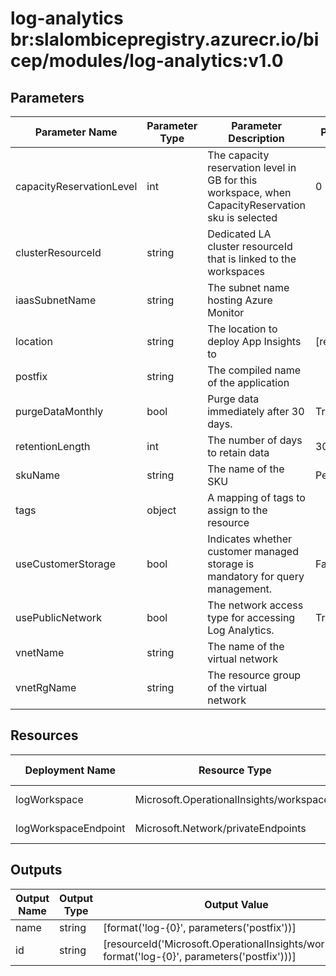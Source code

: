 # log-analytics br:slalombicepregistry.azurecr.io/bicep/modules/log-analytics:v1.0

## Parameters

| Parameter Name           | Parameter Type | Parameter Description                                                                             | Parameter DefaultValue     | Parameter AllowedValues                                                          |
| ------------------------ | -------------- | ------------------------------------------------------------------------------------------------- | -------------------------- | -------------------------------------------------------------------------------- |
| capacityReservationLevel | int            | The capacity reservation level in GB for this workspace, when CapacityReservation sku is selected | 0                          |                                                                                  |
| clusterResourceId        | string         | Dedicated LA cluster resourceId that is linked to the workspaces                                  |                            |                                                                                  |
| iaasSubnetName           | string         | The subnet name hosting Azure Monitor                                                             |                            |                                                                                  |
| location                 | string         | The location to deploy App Insights to                                                            | [resourceGroup().location] |                                                                                  |
| postfix                  | string         | The compiled name of the application                                                              |                            |                                                                                  |
| purgeDataMonthly         | bool           | Purge data immediately after 30 days.                                                             | True                       |                                                                                  |
| retentionLength          | int            | The number of days to retain data                                                                 | 30                         |                                                                                  |
| skuName                  | string         | The name of the SKU                                                                               | PerGB2018                  | CapacityReservation,Free,LACluster,PerGB2018,PerNode,Premium,Standalone,Standard |
| tags                     | object         | A mapping of tags to assign to the resource                                                       |                            |                                                                                  |
| useCustomerStorage       | bool           | Indicates whether customer managed storage is mandatory for query management.                     | False                      |                                                                                  |
| usePublicNetwork         | bool           | The network access type for accessing Log Analytics.                                              | True                       |                                                                                  |
| vnetName                 | string         | The name of the virtual network                                                                   |                            |                                                                                  |
| vnetRgName               | string         | The resource group of the virtual network                                                         |                            |                                                                                  |

## Resources

| Deployment Name      | Resource Type                            | Resource Version | Existing | Resource Comment |
| -------------------- | ---------------------------------------- | ---------------- | -------- | ---------------- |
| logWorkspace         | Microsoft.OperationalInsights/workspaces | 2022-10-01       | False    |                  |
| logWorkspaceEndpoint | Microsoft.Network/privateEndpoints       | 2022-01-01       | False    |                  |

## Outputs

| Output Name | Output Type | Output Value                                                                                       |
| ----------- | ----------- | -------------------------------------------------------------------------------------------------- |
| name        | string      | [format('log-{0}', parameters('postfix'))]                                                         |
| id          | string      | [resourceId('Microsoft.OperationalInsights/workspaces', format('log-{0}', parameters('postfix')))] |
